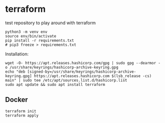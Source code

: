 # terraform
test repository to play around with terraform

```
python3 -m venv env
source env/bin/activate
pip install -r requirements.txt 
# pip3 freeze > requirements.txt
```

Installation:

```
wget -O- https://apt.releases.hashicorp.com/gpg | sudo gpg --dearmor -o /usr/share/keyrings/hashicorp-archive-keyring.gpg
echo "deb [signed-by=/usr/share/keyrings/hashicorp-archive-keyring.gpg] https://apt.releases.hashicorp.com $(lsb_release -cs) main" | sudo tee /etc/apt/sources.list.d/hashicorp.list
sudo apt update && sudo apt install terraform
```

## Docker

```
terraform init
terraform apply
```
